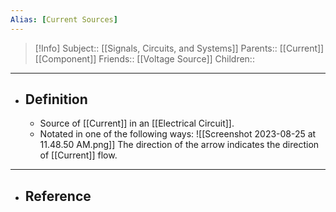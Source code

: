 ```yaml
---
Alias: [Current Sources]
---
```

> [!Info]
> Subject:: [[Signals, Circuits, and Systems]]
> Parents:: [[Current]] [[Component]]
> Friends:: [[Voltage Source]]
> Children:: 
---
- ## Definition
	- Source of [[Current]] in an [[Electrical Circuit]].
	- Notated in one of the following ways:
	  ![[Screenshot 2023-08-25 at 11.48.50 AM.png]]
	  The direction of the arrow indicates the direction of [[Current]] flow.
---
- ## Reference